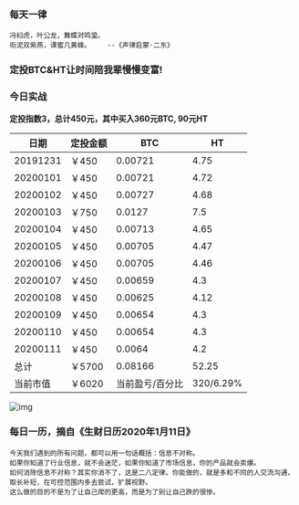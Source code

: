 ### 每天一律

```text
冯妇虎，叶公龙，舞蝶对鸣蛩。
衔泥双紫燕，课蜜几黄蜂。    --《声律启蒙·二东》
```

### 定投BTC&HT让时间陪我辈慢慢变富!

### 今日实战

**定投指数3，总计450元，其中买入360元BTC, 90元HT**

| 日期     | 定投金额 | BTC             | HT        |
| -------- | -------- | --------------- | --------- |
| 20191231 | ￥450    | 0.00721         | 4.75      |
| 20200101 | ￥450    | 0.00721         | 4.72      |
| 20200102 | ￥450    | 0.00727         | 4.68      |
| 20200103 | ￥750    | 0.0127          | 7.5       |
| 20200104 | ￥450    | 0.00713         | 4.65      |
| 20200105 | ￥450    | 0.00705         | 4.47      |
| 20200106 | ￥450    | 0.00705         | 4.46      |
| 20200107 | ￥450    | 0.00659         | 4.3       |
| 20200108 | ￥450    | 0.00625         | 4.12      |
| 20200109 | ￥450    | 0.00654         | 4.3       |
| 20200110 | ￥450    | 0.00654         | 4.3       |
| 20200111 | ￥450    | 0.0064          | 4.2       |
| 总计     | ￥5700   | 0.08166         | 52.25     |
| 当前市值 | ￥6020   | 当前盈亏/百分比 | 320/6.29% |

![img](https://oss02.bihu.com/image/20200111/66d846a8fc55b4ddf7ec90a05abf7d18_GQYTEKRUHE2A.png)

### 每日一历，摘自《生财日历2020年1月11日》

```text
今天我们遇到的所有问题，都可以用一句话概括：信息不对称。
如果你知道了行业信息，就不会迷茫，如果你知道了市场信息，你的产品就会卖爆。
如何消除信息不对称？其实你消不了，这是二八定律。你能做的，就是多和不同的人交流沟通，取长补短，在可控范围内多去尝试，扩展视野。
这么做的目的不是为了让自己爬的更高，而是为了别让自己跌的很惨。
```